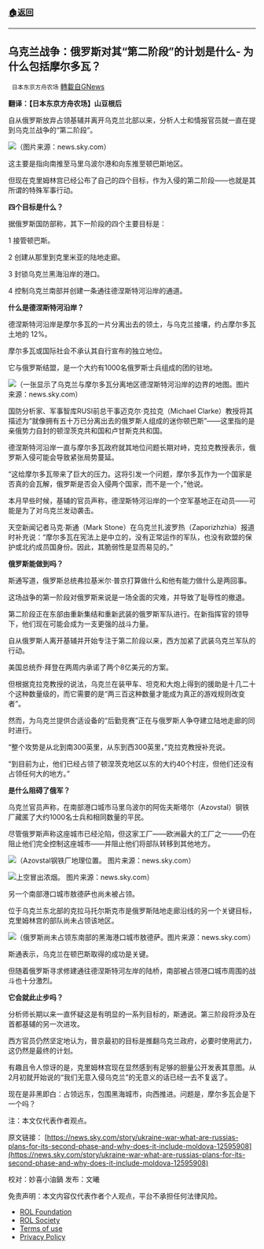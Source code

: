 ###  [:house:返回](README.md)
---


## 乌克兰战争：俄罗斯对其“第二阶段”的计划是什么- 为什么包括摩尔多瓦？
` 日本东京方舟农场` [轉載自GNews](https://gnews.org/zh-hans/2487973/)

**翻译：【日本东京方舟农场】山豆根后**
 
自从俄罗斯放弃占领基辅并离开乌克兰北部以来，分析人士和情报官员就一直在提到乌克兰战争的“第二阶段”。
 
![](https://assets.gnews.org/wp-content/uploads/2022/05/图片-1-7.jpg)（图片来源：news.sky.com）
 
这主要是指向南推至马里乌波尔港和向东推至顿巴斯地区。
 
但现在克里姆林宫已经公布了自己的四个目标，作为入侵的第二阶段——也就是其所谓的特殊军事行动。
 
**四个目标是什么？**
 
据俄罗斯国防部称，其下一阶段的四个主要目标是：
 
1 接管顿巴斯。
 
2 创建从那里到克里米亚的陆地走廊。
 
3 封锁乌克兰黑海沿岸的港口。
 
4 控制乌克兰南部并创建一条通往德涅斯特河沿岸的通道。
 
**什么是德涅斯特河沿岸？**
 
德涅斯特河沿岸是摩尔多瓦的一片分离出去的领土，与乌克兰接壤，约占摩尔多瓦土地的 12%。
 
摩尔多瓦或国际社会不承认其自行宣布的独立地位。
 
它与俄罗斯结盟，是一个大约有1000名俄罗斯士兵组成的团的驻地。
 
![](https://assets.gnews.org/wp-content/uploads/2022/05/4-35.jpg)（一张显示了乌克兰与摩尔多瓦分离地区德涅斯特河沿岸的边界的地图。图片来源：news.sky.com）
 
国防分析家、军事智库RUSI前总干事迈克尔·克拉克（Michael Clarke）教授将其描述为“就像拥有五十万已分离出去的俄罗斯人组成的迷你顿巴斯”——这里指的是亲俄势力自封的顿涅茨克共和国和卢甘斯克共和国。
 
德涅斯特河沿岸一直与摩尔多瓦政府就其地位问题长期对峙，克拉克教授表示，俄罗斯入侵可能会导致紧张局势蔓延。
 
“这给摩尔多瓦带来了巨大的压力。这将引发一个问题，摩尔多瓦作为一个国家是否真的会瓦解，俄罗斯是否会入侵两个国家，而不是一个，”他说。
 
本月早些时候，基辅的官员声称，德涅斯特河沿岸的一个空军基地正在动员——可能是为了对乌克兰发动袭击。
 
天空新闻记者马克·斯通（Mark Stone）在乌克兰扎波罗热（Zaporizhzhia）报道时补充说：“摩尔多瓦在宪法上是中立的，没有正常运作的军队，也没有欧盟的保护或北约成员国身份。因此，其脆弱性是显而易见的。”
 
**俄罗斯能做到吗？**
 
斯通写道，俄罗斯总统弗拉基米尔·普京打算做什么和他有能力做什么是两回事。
 
这场战争的第一阶段对俄罗斯来说是一场全面的灾难，并导致了耻辱性的撤退。
 
第二阶段正在东部由重新集结和重新武装的俄罗斯军队进行。在新指挥官的领导下，他们现在可能会成为一支更强的战斗力量。
 
自从俄罗斯人离开基辅并开始专注于第二阶段以来，西方加紧了武装乌克兰军队的行动。
 
美国总统乔·拜登在两周内承诺了两个8亿美元的方案。
 
但根据克拉克教授的说法，乌克兰在装甲车、坦克和大炮上得到的援助是十几二十个这种数量级的，而它需要的是“两三百这种数量才能成为真正的游戏规则改变者”。
 
然而，为乌克兰提供合适设备的“后勤竞赛”正在与俄罗斯人争夺建立陆地走廊的同时进行。
 
“整个攻势是从北到南300英里，从东到西300英里，”克拉克教授补充说。
 
“到目前为止，他们已经占领了顿涅茨克地区以东的大约40个村庄，但他们还没有占领任何大的地方。”
 
**是什么阻碍了俄军？**
 
乌克兰官员声称，在南部港口城市马里乌波尔的阿佐夫斯塔尔（Azovstal）钢铁厂藏匿了大约1000名士兵和相同数量的平民。
 
尽管俄罗斯声称这座城市已经沦陷，但这家工厂——欧洲最大的工厂之一——仍在阻止他们完全控制这座城市——并阻止他们将部队转移到其他地方。
 
![](https://assets.gnews.org/wp-content/uploads/2022/05/2-67.jpg)（Azovstal钢铁厂地理位置。 图片来源：news.sky.com）
 
![](https://assets.gnews.org/wp-content/uploads/2022/05/3-45.jpg)上空冒出浓烟。 图片来源：news.sky.com）
 
另一个南部港口城市敖德萨也尚未被占领。
 
位于乌克兰东北部的克拉马托尔斯克市是俄罗斯陆地走廊沿线的另一个关键目标，克里姆林宫的部队尚未占领该地区。
 
![](https://assets.gnews.org/wp-content/uploads/2022/05/4-35.jpg)（俄罗斯尚未占领东南部的黑海港口城市敖德萨。图片来源：news.sky.com）
 
斯通表示，乌克兰在顿巴斯取得的成功是关键。
 
但随着俄罗斯寻求修建通往德涅斯特河左岸的陆桥，南部被占领港口城市周围的战斗也十分激烈。
 
**它会就此止步吗？**
 
分析师长期以来一直怀疑这是有明显的一系列目标的，斯通说。第三阶段将涉及在首都基辅的另一次进攻。
 
西方官员仍然坚定地认为，普京最初的目标是推翻乌克兰政府，必要时使用武力，这仍然是最终的计划。
 
有趣且令人惊讶的是，克里姆林宫现在显然感到有足够的胆量公开发表其意图。从2月初就开始说的“我们无意入侵乌克兰”的无意义的话已经一去不复返了。
 
现在是非黑即白：占领远东，包围黑海城市，向西推进。问题是，摩尔多瓦会是下一个吗？
 
注：本文仅代表作者观点。
 
原文链接：
[https://news.sky.com/story/ukraine-war-what-are-russias-plans-for-its-second-phase-and-why-does-it-include-moldova-12595908](https://news.sky.com/story/ukraine-war-what-are-russias-plans-for-its-second-phase-and-why-does-it-include-moldova-12595908)
 
校对：妙喜小油鍋
发布：文曦

免责声明：本文内容仅代表作者个人观点，平台不承担任何法律风险。
  
- [ROL Foundation](https://rolfoundation.org/)
- [ROL Society](https://rolsociety.org/)
- [Terms of use](https://gnews.org/terms-of-use-3/)
- [Privacy Policy](https://gnews.org/privacy-policy/)

